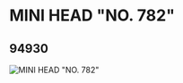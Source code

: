 # MINI HEAD "NO. 782"
## 94930
![MINI HEAD "NO. 782"](https://lc-www-live-s.legocdn.com/media/bricks/5/2/4617510.jpg)